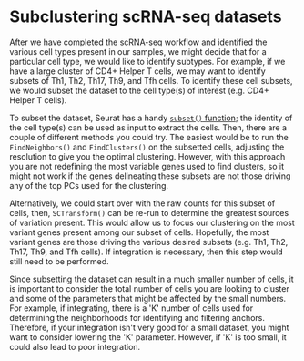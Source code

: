 # Subclustering scRNA-seq datasets

After we have completed the scRNA-seq workflow and identified the various cell types present in our samples, we might decide that for a particular cell type, we would like to identify subtypes. For example, if we have a large cluster of CD4+ Helper T cells, we may want to identify subsets of Th1, Th2, Th17, Th9, and Tfh cells. To identify these cell subsets, we would subset the dataset to the cell type(s) of interest (e.g. CD4+ Helper T cells). 

To subset the dataset, Seurat has a handy [`subset()` function](https://rdrr.io/github/satijalab/seurat/man/subset.Seurat.html); the identity of the cell type(s) can be used as input to extract the cells. Then, there are a couple of different methods you could try. The easiest would be to run the `FindNeighbors()` and `FindClusters()` on the subsetted cells, adjusting the resolution to give you the optimal clustering. However, with this approach you are not redefining the most variable genes used to find clusters, so it might not work if the genes delineating these subsets are not those driving any of the top PCs used for the clustering.

Alternatively, we could start over with the raw counts for this subset of cells, then, `SCTransform()` can be re-run to determine the greatest sources of variation present. This would allow us to focus our clustering on the most variant genes present among our subset of cells. Hopefully, the most variant genes are those driving the various desired subsets (e.g. Th1, Th2, Th17, Th9, and Tfh cells). If integration is necessary, then this step would still need to be performed.

Since subsetting the dataset can result in a much smaller number of cells, it is important to consider the total number of cells you are looking to cluster and some of the parameters that might be affected by the small numbers. For example, if integrating, there is a 'K' number of cells used for determining the neighborhoods for identifying and filtering anchors. Therefore, if your integration isn't very good for a small dataset, you might want to consider lowering the 'K' parameter. However, if 'K' is too small, it could also lead to poor integration.
